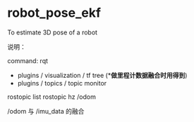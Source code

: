 robot_pose_ekf
==============

To estimate 3D pose of a robot


说明：

command:
rqt
   + plugins / visualization / tf tree   (***做里程计数据融合时用得到**)
   + plugins / topics / topic monitor

rostopic list
rostopic hz /odom


/odom 与  /imu_data 的融合

